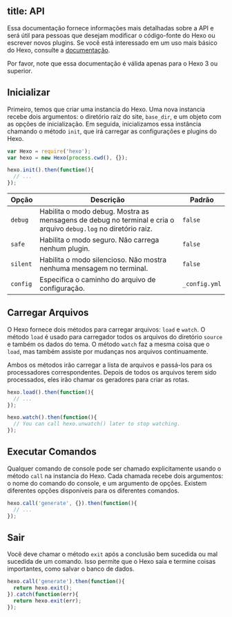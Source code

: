 title: API
---

Essa documentação fornece informações mais detalhadas sobre a API e será útil para pessoas que desejam modificar o código-fonte do Hexo ou escrever novos plugins. Se você está interessado em um uso mais básico do Hexo, consulte a [documentação](../docs).

Por favor, note que essa documentação é válida apenas para o Hexo 3 ou superior.

## Inicializar

Primeiro, temos que criar uma instancia do Hexo. Uma nova instancia recebe dois argumentos: o diretório raiz do site, `base_dir`, e um objeto com as opções de inicialização. Em seguida, inicializamos essa instância chamando o método `init`, que irá carregar as configurações e plugins do Hexo.

``` js
var Hexo = require('hexo');
var hexo = new Hexo(process.cwd(), {});

hexo.init().then(function(){
  // ...
});
```

Opção | Descrição | Padrão
--- | --- | ---
`debug` | Habilita o modo debug. Mostra as mensagens de debug no terminal e cria o arquivo `debug.log` no diretório raiz. | `false`
`safe` | Habilita o modo seguro. Não carrega nenhum plugin. | `false`
`silent` | Habilita o modo silencioso. Não mostra nenhuma mensagem no terminal. | `false`
`config` | Especifica o caminho do arquivo de configuração. | `_config.yml`

## Carregar Arquivos

O Hexo fornece dois métodos para carregar arquivos: `load` e `watch`. O método `load` é usado para carregador todos os arquivos do diretório `source` e também os dados do tema. O método `watch` faz a mesma coisa que o `load`, mas também assiste por mudanças nos arquivos continuamente.

Ambos os métodos irão carregar a lista de arquivos e passá-los para os processadores correspondentes. Depois de todos os arquivos terem sido processados, eles irão chamar os geradores para criar as rotas.

``` js
hexo.load().then(function(){
  // ...
});

hexo.watch().then(function(){
  // You can call hexo.unwatch() later to stop watching.
});
```

## Executar Comandos

Qualquer comando de console pode ser chamado explicitamente usando o método `call` na instancia do Hexo. Cada chamada recebe dois argumentos: o nome do comando do console, e um argumento de opções. Existem diferentes opções disponíveis para os diferentes comandos.

``` js
hexo.call('generate', {}).then(function(){
  // ...
});
```

## Sair

Você deve chamar o método `exit` após a conclusão bem sucedida ou mal sucedida de um comando. Isso permite que o Hexo saia e termine coisas importantes, como salvar o banco de dados.

``` js
hexo.call('generate').then(function(){
  return hexo.exit();
}).catch(function(err){
  return hexo.exit(err);
});
```
